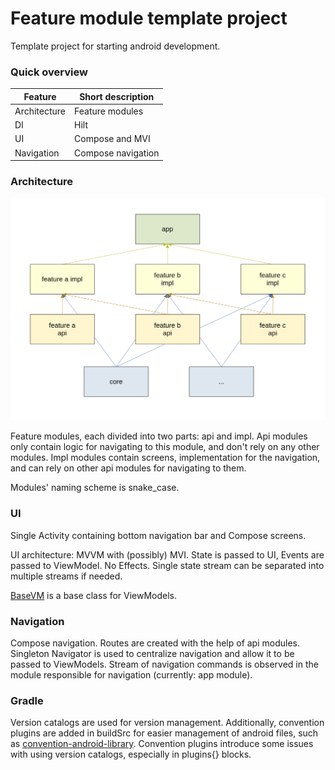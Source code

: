 # Feature module template project

Template project for starting android development.

### Quick overview

| Feature      | Short description  |
|--------------|--------------------|
| Architecture | Feature modules    |
| DI           | Hilt               |
| UI           | Compose and MVI    |
| Navigation   | Compose navigation |

### Architecture

![architecture](readme_res/architecture_feature_api_impl.webp)

Feature modules, each divided into two parts: api and impl. Api modules only contain logic for
navigating to this module, and don't rely on any other modules. Impl modules contain screens,
implementation for the navigation, and can rely on other api modules for navigating to them.

Modules' naming scheme is snake_case.

### UI

Single Activity containing bottom navigation bar and Compose screens.

UI architecture: MVVM with (possibly) MVI.
State is passed to UI, Events are passed to ViewModel. No Effects.
Single state stream can be separated into multiple streams if needed.

[BaseVM](app/src/main/java/com/featuremodule/template/BaseVM.kt) is a base class for ViewModels.

### Navigation

Compose navigation. Routes are created with the help of api modules. Singleton Navigator is used to
centralize navigation and allow it to be passed to ViewModels. Stream of navigation commands is
observed in the module responsible for navigation (currently: app module).

### Gradle

Version catalogs are used for version management. Additionally, convention plugins are added in
buildSrc for easier management of android files, such as
[convention-android-library](buildSrc/src/main/kotlin/convention-android-library.gradle.kts).
Convention plugins introduce some issues with using version catalogs, especially in plugins{}
blocks.
